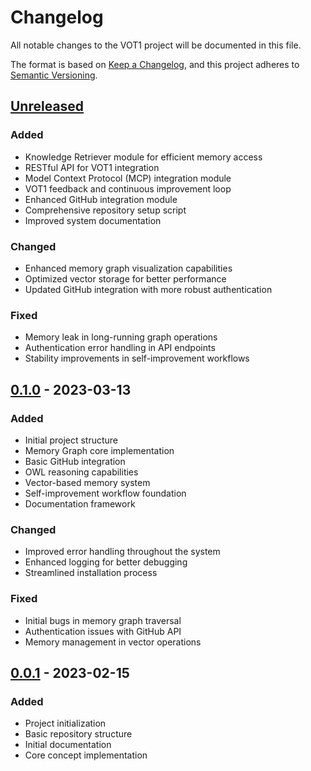 # Changelog

All notable changes to the VOT1 project will be documented in this file.

The format is based on [Keep a Changelog](https://keepachangelog.com/en/1.0.0/),
and this project adheres to [Semantic Versioning](https://semver.org/spec/v2.0.0.html).

## [Unreleased]

### Added
- Knowledge Retriever module for efficient memory access
- RESTful API for VOT1 integration
- Model Context Protocol (MCP) integration module
- VOT1 feedback and continuous improvement loop
- Enhanced GitHub integration module
- Comprehensive repository setup script
- Improved system documentation

### Changed
- Enhanced memory graph visualization capabilities
- Optimized vector storage for better performance
- Updated GitHub integration with more robust authentication

### Fixed
- Memory leak in long-running graph operations
- Authentication error handling in API endpoints
- Stability improvements in self-improvement workflows

## [0.1.0] - 2023-03-13

### Added
- Initial project structure
- Memory Graph core implementation
- Basic GitHub integration
- OWL reasoning capabilities
- Vector-based memory system
- Self-improvement workflow foundation
- Documentation framework

### Changed
- Improved error handling throughout the system
- Enhanced logging for better debugging
- Streamlined installation process

### Fixed
- Initial bugs in memory graph traversal
- Authentication issues with GitHub API
- Memory management in vector operations

## [0.0.1] - 2023-02-15

### Added
- Project initialization
- Basic repository structure
- Initial documentation
- Core concept implementation

[Unreleased]: https://github.com/kabrony/vot1/compare/v0.1.0...HEAD
[0.1.0]: https://github.com/kabrony/vot1/compare/v0.0.1...v0.1.0
[0.0.1]: https://github.com/kabrony/vot1/releases/tag/v0.0.1 